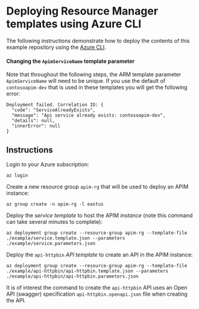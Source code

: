 # Deploying Resource Manager templates using Azure CLI

The following instructions demonstrate how to deploy the contents of this example repository using the [Azure CLI](https://docs.microsoft.com/en-us/cli/azure/install-azure-cli?view=azure-cli-latest).

#### Changing the `ApimServiceName` template parameter

Note that throughout the following steps, the ARM template parameter `ApimServiceName` will need to be unique. If you use the default of `contosoapim-dev` that is used in these templates you will get the following error:

```
Deployment failed. Correlation ID: {
  "code": "ServiceAlreadyExists",
  "message": "Api service already exists: contosoapim-dev",
  "details": null,
  "innerError": null
}
```

## Instructions

Login to your Azure subscription:

`az login`

Create a new resource group `apim-rg` that will be used to deploy an APIM instance:

`az group create -n apim-rg -l eastus`

Deploy the _service template_ to host the APIM _instance_ (note this command can take several minutes to complete): 

`az deployment group create --resource-group apim-rg --template-file ./example/service.template.json --parameters ./example/service.parameters.json`

Deploy the `api-httpbin` _API template_ to create an API in the APIM instance:

`az deployment group create --resource-group apim-rg --template-file ./example/api-httpbin/api-httpbin.template.json --parameters ./example/api-httpbin/api-httpbin.parameters.json`

It is of interest the command to create the `api-httpbin` API uses an Open API (swagger) specification `api-httpbin.openapi.json` file when creating the API.